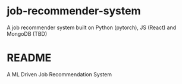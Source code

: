 # job-recommender-system
A job recommender system built on Python (pytorch), JS (React) and MongoDB (TBD) 


# README 

A ML Driven Job Recommendation System 
